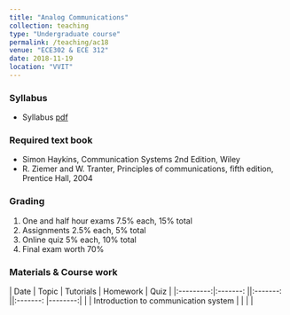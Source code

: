 ```yaml
---
title: "Analog Communications"
collection: teaching
type: "Undergraduate course"
permalink: /teaching/ac18
venue: "ECE302 & ECE 312"
date: 2018-11-19
location: "VVIT"
---
```


### Syllabus

* Syllabus [pdf](http://mpsaradhi.github.io/files/R16AC-Syllabus.pdf)

### Required text book

* Simon Haykins, Communication Systems 2nd Edition, Wiley
* R. Ziemer and W. Tranter, Principles of communications, fifth edition, Prentice Hall, 2004

### Grading

1. One and half hour exams 7.5% each, 15% total
2. Assignments 2.5% each, 5% total  
3. Online quiz 5% each, 10% total
4. Final exam worth 70%

### Materials & Course work

| Date      | Topic                                | Tutorials  | Homework | Quiz    |
|:---------:|:-------:                             ||:-------: ||:-------: |--------:|
|           | Introduction to communication system |            |          |         |

